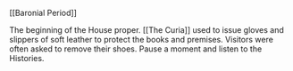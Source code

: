 [[Baronial Period]]

The beginning of the House proper. [[The Curia]] used to issue gloves and slippers of soft leather to protect the books and premises. Visitors were often asked to remove their shoes. Pause a moment and listen to the Histories. 